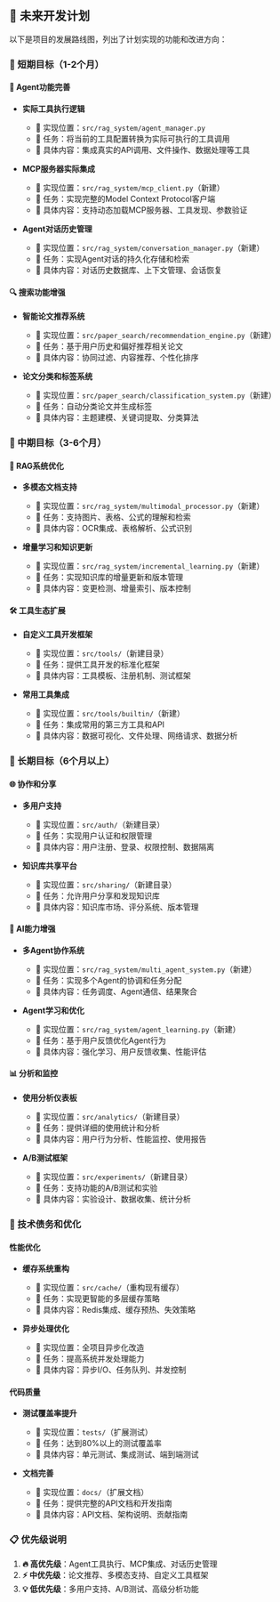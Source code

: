 ## 🚀 未来开发计划

以下是项目的发展路线图，列出了计划实现的功能和改进方向：

### 🎯 短期目标（1-2个月）

#### 🤖 Agent功能完善
- **实际工具执行逻辑**
  - 📍 实现位置：`src/rag_system/agent_manager.py`
  - 🔧 任务：将当前的工具配置转换为实际可执行的工具调用
  - 📝 具体内容：集成真实的API调用、文件操作、数据处理等工具

- **MCP服务器实际集成**
  - 📍 实现位置：`src/rag_system/mcp_client.py`（新建）
  - 🔧 任务：实现完整的Model Context Protocol客户端
  - 📝 具体内容：支持动态加载MCP服务器、工具发现、参数验证

- **Agent对话历史管理**
  - 📍 实现位置：`src/rag_system/conversation_manager.py`（新建）
  - 🔧 任务：实现Agent对话的持久化存储和检索
  - 📝 具体内容：对话历史数据库、上下文管理、会话恢复

#### 🔍 搜索功能增强
- **智能论文推荐系统**
  - 📍 实现位置：`src/paper_search/recommendation_engine.py`（新建）
  - 🔧 任务：基于用户历史和偏好推荐相关论文
  - 📝 具体内容：协同过滤、内容推荐、个性化排序

- **论文分类和标签系统**
  - 📍 实现位置：`src/paper_search/classification_system.py`（新建）
  - 🔧 任务：自动分类论文并生成标签
  - 📝 具体内容：主题建模、关键词提取、分类算法

### 🎯 中期目标（3-6个月）

#### 🧠 RAG系统优化
- **多模态文档支持**
  - 📍 实现位置：`src/rag_system/multimodal_processor.py`（新建）
  - 🔧 任务：支持图片、表格、公式的理解和检索
  - 📝 具体内容：OCR集成、表格解析、公式识别

- **增量学习和知识更新**
  - 📍 实现位置：`src/rag_system/incremental_learning.py`（新建）
  - 🔧 任务：实现知识库的增量更新和版本管理
  - 📝 具体内容：变更检测、增量索引、版本控制

#### 🛠️ 工具生态扩展
- **自定义工具开发框架**
  - 📍 实现位置：`src/tools/`（新建目录）
  - 🔧 任务：提供工具开发的标准化框架
  - 📝 具体内容：工具模板、注册机制、测试框架

- **常用工具集成**
  - 📍 实现位置：`src/tools/builtin/`（新建）
  - 🔧 任务：集成常用的第三方工具和API
  - 📝 具体内容：数据可视化、文件处理、网络请求、数据分析

### 🎯 长期目标（6个月以上）

#### 🌐 协作和分享
- **多用户支持**
  - 📍 实现位置：`src/auth/`（新建目录）
  - 🔧 任务：实现用户认证和权限管理
  - 📝 具体内容：用户注册、登录、权限控制、数据隔离

- **知识库共享平台**
  - 📍 实现位置：`src/sharing/`（新建目录）
  - 🔧 任务：允许用户分享和发现知识库
  - 📝 具体内容：知识库市场、评分系统、版本管理

#### 🤖 AI能力增强
- **多Agent协作系统**
  - 📍 实现位置：`src/rag_system/multi_agent_system.py`（新建）
  - 🔧 任务：实现多个Agent的协调和任务分配
  - 📝 具体内容：任务调度、Agent通信、结果聚合

- **Agent学习和优化**
  - 📍 实现位置：`src/rag_system/agent_learning.py`（新建）
  - 🔧 任务：基于用户反馈优化Agent行为
  - 📝 具体内容：强化学习、用户反馈收集、性能评估

#### 📊 分析和监控
- **使用分析仪表板**
  - 📍 实现位置：`src/analytics/`（新建目录）
  - 🔧 任务：提供详细的使用统计和分析
  - 📝 具体内容：用户行为分析、性能监控、使用报告

- **A/B测试框架**
  - 📍 实现位置：`src/experiments/`（新建目录）
  - 🔧 任务：支持功能的A/B测试和实验
  - 📝 具体内容：实验设计、数据收集、统计分析

### 🔧 技术债务和优化

#### 性能优化
- **缓存系统重构**
  - 📍 实现位置：`src/cache/`（重构现有缓存）
  - 🔧 任务：实现更智能的多层缓存策略
  - 📝 具体内容：Redis集成、缓存预热、失效策略

- **异步处理优化**
  - 📍 实现位置：全项目异步化改造
  - 🔧 任务：提高系统并发处理能力
  - 📝 具体内容：异步I/O、任务队列、并发控制

#### 代码质量
- **测试覆盖率提升**
  - 📍 实现位置：`tests/`（扩展测试）
  - 🔧 任务：达到80%以上的测试覆盖率
  - 📝 具体内容：单元测试、集成测试、端到端测试

- **文档完善**
  - 📍 实现位置：`docs/`（扩展文档）
  - 🔧 任务：提供完整的API文档和开发指南
  - 📝 具体内容：API文档、架构说明、贡献指南

### 📋 优先级说明

1. **🔥 高优先级**：Agent工具执行、MCP集成、对话历史管理
2. **⚡ 中优先级**：论文推荐、多模态支持、自定义工具框架
3. **💡 低优先级**：多用户支持、A/B测试、高级分析功能